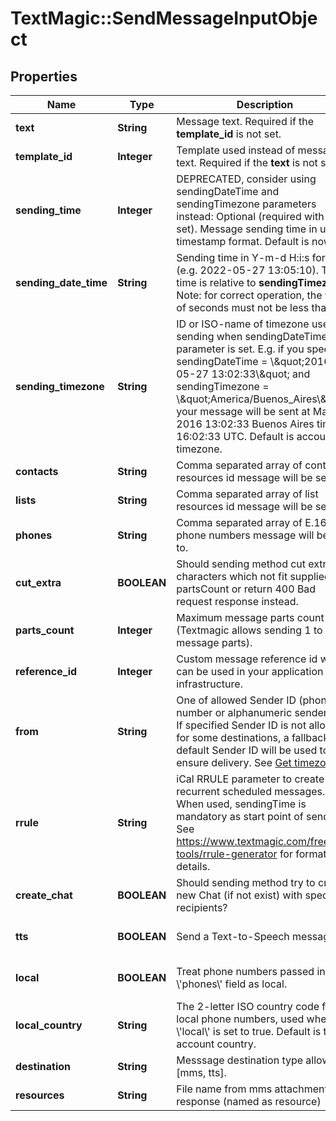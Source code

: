 # TextMagic::SendMessageInputObject

## Properties
Name | Type | Description | Notes
------------ | ------------- | ------------- | -------------
**text** | **String** | Message text. Required if the **template_id** is not set. | [optional] 
**template_id** | **Integer** | Template used instead of message text. Required if the **text** is not set. | [optional] 
**sending_time** | **Integer** | DEPRECATED, consider using sendingDateTime and sendingTimezone parameters instead: Optional (required with rrule set). Message sending time in unix timestamp format. Default is now. | [optional] 
**sending_date_time** | **String** | Sending time in Y-m-d H:i:s format (e.g. 2022-05-27 13:05:10). This time is relative to **sendingTimezone**. Note: for correct operation, the value of seconds must not be less than 10. | [optional] 
**sending_timezone** | **String** | ID or ISO-name of timezone used for sending when sendingDateTime parameter is set. E.g. if you specify sendingDateTime &#x3D; \\\&quot;2016-05-27 13:02:33\\\&quot; and sendingTimezone &#x3D; \\\&quot;America/Buenos_Aires\\\&quot;, your message will be sent at May 27, 2016 13:02:33 Buenos Aires time, or 16:02:33 UTC. Default is account timezone. | [optional] 
**contacts** | **String** | Comma separated array of contact resources id message will be sent to. | [optional] 
**lists** | **String** | Comma separated array of list resources id message will be sent to. | [optional] 
**phones** | **String** | Comma separated array of E.164 phone numbers message will be sent to. | [optional] 
**cut_extra** | **BOOLEAN** | Should sending method cut extra characters which not fit supplied partsCount or return 400 Bad request response instead. | [optional] [default to false]
**parts_count** | **Integer** | Maximum message parts count (Textmagic allows sending 1 to 6 message parts). | [optional] 
**reference_id** | **Integer** | Custom message reference id which can be used in your application infrastructure. | [optional] 
**from** | **String** | One of allowed Sender ID (phone number or alphanumeric sender ID). If specified Sender ID is not allowed for some destinations, a fallback default Sender ID will be used to ensure delivery. See [Get timezones](https://docs.textmagic.com/#tag/Sender-IDs). | [optional] 
**rrule** | **String** | iCal RRULE parameter to create recurrent scheduled messages. When used, sendingTime is mandatory as start point of sending. See https://www.textmagic.com/free-tools/rrule-generator for format details. | [optional] 
**create_chat** | **BOOLEAN** | Should sending method try to create new Chat (if not exist) with specified recipients? | [optional] [default to false]
**tts** | **BOOLEAN** | Send a Text-to-Speech message. | [optional] [default to false]
**local** | **BOOLEAN** | Treat phone numbers passed in the \\&#39;phones\\&#39; field as local. | [optional] [default to false]
**local_country** | **String** | The 2-letter ISO country code for local phone numbers, used when \\&#39;local\\&#39; is set to true. Default is the account country. | [optional] 
**destination** | **String** | Messsage destination type allowed [mms, tts]. | [optional] 
**resources** | **String** | File name from mms attachment response (named as resource) | [optional] 



